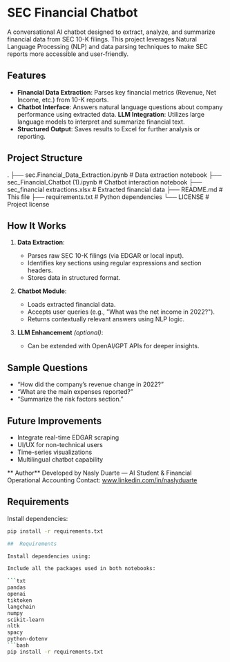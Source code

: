 # SEC Financial Chatbot 

A conversational AI chatbot designed to extract, analyze, and summarize financial data from SEC 10-K filings. This project leverages Natural Language Processing (NLP) and data parsing techniques to make SEC reports more accessible and user-friendly.

##  Features

-  **Financial Data Extraction**: Parses key financial metrics (Revenue, Net Income, etc.) from 10-K reports.
-  **Chatbot Interface**: Answers natural language questions about company performance using extracted data.
   **LLM Integration**: Utilizes large language models to interpret and summarize financial text.
-  **Structured Output**: Saves results to Excel for further analysis or reporting.

##  Project Structure
.
├── sec.Financial_Data_Extraction.ipynb # Data extraction notebook
├── sec_Financial_Chatbot (1).ipynb # Chatbot interaction notebook
├── sec_financial extractions.xlsx # Extracted financial data
├── README.md # This file
├── requirements.txt # Python dependencies
└── LICENSE # Project license

##  How It Works

1. **Data Extraction**:
   - Parses raw SEC 10-K filings (via EDGAR or local input).
   - Identifies key sections using regular expressions and section headers.
   - Stores data in structured format.

2. **Chatbot Module**:
   - Loads extracted financial data.
   - Accepts user queries (e.g., "What was the net income in 2022?").
   - Returns contextually relevant answers using NLP logic.

3. **LLM Enhancement** *(optional)*:
   - Can be extended with OpenAI/GPT APIs for deeper insights.

##  Sample Questions

- “How did the company’s revenue change in 2022?”
- “What are the main expenses reported?”
- “Summarize the risk factors section.”

##  Future Improvements

- Integrate real-time EDGAR scraping
- UI/UX for non-technical users
- Time-series visualizations
- Multilingual chatbot capability

** Author**
Developed by Nasly Duarte — AI Student & Financial Operational Accounting
Contact: www.linkedin.com/in/naslyduarte

##  Requirements

Install dependencies:

```bash
pip install -r requirements.txt

##  Requirements

Install dependencies using:

Include all the packages used in both notebooks:

```txt
pandas
openai
tiktoken
langchain
numpy
scikit-learn
nltk
spacy
python-dotenv
```bash
pip install -r requirements.txt


